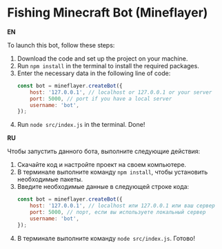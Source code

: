 # Fishing Minecraft Bot (Mineflayer)

**EN**

To launch this bot, follow these steps:
1. Download the code and set up the project on your machine.
2. Run `npm install` in the terminal to install the required packages.
3. Enter the necessary data in the following line of code:
   ```javascript
   const bot = mineflayer.createBot({
       host: '127.0.0.1', // localhost or 127.0.0.1 or your server
       port: 5000, // port if you have a local server
       username: 'bot',
   });
   ```
4. Run `node src/index.js` in the terminal.
Done!

**RU**

Чтобы запустить данного бота, выполните следующие действия:
1. Скачайте код и настройте проект на своем компьютере.
2. В терминале выполните команду `npm install`, чтобы установить необходимые пакеты.
3. Введите необходимые данные в следующей строке кода:
   ```javascript
   const bot = mineflayer.createBot({
       host: '127.0.0.1', // localhost или 127.0.0.1 или ваш сервер
       port: 5000, // порт, если вы используете локальный сервер
       username: 'bot',
   });
   ```
4. В терминале выполните команду `node src/index.js`.
Готово!
